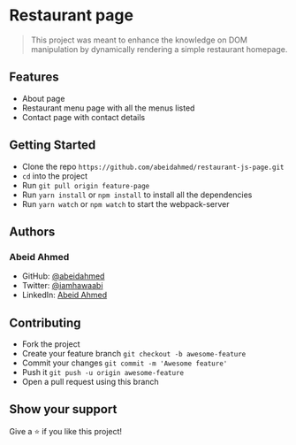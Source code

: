 # Restaurant page

> This project was meant to enhance the knowledge on DOM manipulation by
> dynamically rendering a simple restaurant homepage.

## Features

- About page
- Restaurant menu page with all the menus listed
- Contact page with contact details

## Getting Started

- Clone the repo `https://github.com/abeidahmed/restaurant-js-page.git`
- `cd` into the project
- Run `git pull origin feature-page`
- Run `yarn install` or `npm install` to install all the dependencies
- Run `yarn watch` or `npm watch` to start the webpack-server

## Authors

### Abeid Ahmed

- GitHub: [@abeidahmed](https://github.com/abeidahmed)
- Twitter: [@iamhawaabi](https://twitter.com/iamhawaabi)
- LinkedIn: [Abeid Ahmed](https://www.linkedin.com/in/abeidahmed/)

## Contributing

- Fork the project
- Create your feature branch `git checkout -b awesome-feature`
- Commit your changes `git commit -m 'Awesome feature'`
- Push it `git push -u origin awesome-feature`
- Open a pull request using this branch

## Show your support

Give a ⭐️ if you like this project!

